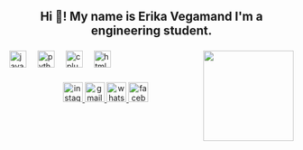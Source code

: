 <h2 align="center">Hi 👋! My name is Erika Vegamand I'm a engineering student.</h2>

###

<img align="right" height="160" src="https://avatars.githubusercontent.com/u/199848108?v=4"  />

###

<div align="left">
  <img src="https://cdn.jsdelivr.net/gh/devicons/devicon/icons/javascript/javascript-original.svg" height="30" alt="javascript logo"  />
  <img width="12" />
  <img src="https://cdn.jsdelivr.net/gh/devicons/devicon/icons/python/python-original.svg" height="30" alt="python logo"  />
  <img width="12" />
  <img src="https://cdn.jsdelivr.net/gh/devicons/devicon/icons/cplusplus/cplusplus-original.svg" height="30" alt="cplusplus logo"  />
  <img width="12" />
  <img src="https://cdn.jsdelivr.net/gh/devicons/devicon/icons/html5/html5-original.svg" height="30" alt="html5 logo"  />
</div>

###

<div align="center">
  <a href="https://www.instagram.com/38._.erika/" target="_blank">
    <img src="https://img.shields.io/static/v1?message=Instagram&logo=instagram&label=&color=E4405F&logoColor=white&labelColor=black&style=for-the-badge" height="35" alt="instagram logo"  />
  </a>
  <a href="etvega1995@gmail.com" target="_blank">
    <img src="https://img.shields.io/static/v1?message=Gmail&logo=gmail&label=&color=D14836&logoColor=white&labelColor=black&style=for-the-badge" height="35" alt="gmail logo"  />
  </a>
  <a href="https://web.whatsapp.com/" target="_blank">
    <img src="https://img.shields.io/static/v1?message=Whatsapp&logo=whatsapp&label=&color=25D366&logoColor=withe&labelColor=black&style=for-the-badge" height="35" alt="whatsapp logo"  />
  </a>
  <a href="https://www.facebook.com/profile.php?id=100046207004056" target="_blank">
    <img src="https://img.shields.io/static/v1?message=Facebook&logo=facebook&label=&color=1877F2&logoColor=white&labelColor=black&style=for-the-badge" height="35" alt="facebook logo"  />
  </a>
</div>

###
